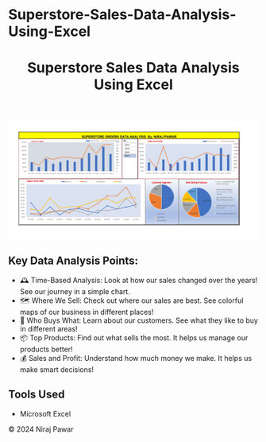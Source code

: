 # Superstore-Sales-Data-Analysis-Using-Excel
<!DOCTYPE html>
<html lang="en">

<head>
    <meta charset="UTF-8">
    <meta name="viewport" content="width=device-width, initial-scale=1.0">
    <link rel="stylesheet" href="styles.css">
    <title>Excel Project</title>
</head>

<body>
    <header>
        <h1>Superstore Sales Data Analysis Using Excel</h1>
    </header>
    <section id="project-details">
        <div class="project-image">
            <!-- Replace the source attribute with the actual path to your project image -->
            <img src="https://raw.githubusercontent.com/NirajPawar2004/Superstore-Sales-Data-Analysis-Using-Excel/main/SuperStore%20Orders%20Data%20Analysis%20Dashboard_pages-to-jpg-0001.jpg"
                alt="Dashboard Preview" style="width: 650px; height: auto;">
        </div>
        <div class="project-description">
            <h2>Key Data Analysis Points:</h2>
            <ul>
                <li>🕰 Time-Based Analysis: Look at how our sales changed over the years! See our journey in a simple chart.</li>
                <li>🗺 Where We Sell: Check out where our sales are best. See colorful maps of our business in different places! </li>
                <li>🎯 Who Buys What: Learn about our customers. See what they like to buy in different areas! </li>
                <li>📦 Top Products: Find out what sells the most. It helps us manage our products better! </li>
                <li>💰 Sales and Profit: Understand how much money we make. It helps us make smart decisions! </li>
            </ul>
            <h2>Tools Used</h2>
            <ul>
                <li>Microsoft Excel</li>
            </ul>
        </div>
    </section>
    <footer>
        <p>&copy; 2024 Niraj Pawar</p>
    </footer>
</body>
</html>
